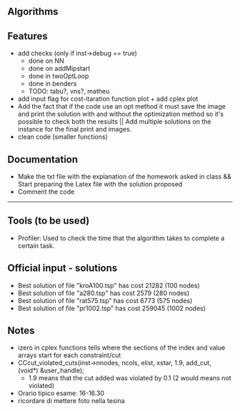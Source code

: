 ## Algorithms

## Features
- add checks (only if inst->debug == true)
    - done on NN
    - done on addMipstart
    - done in twoOptLoop
    - done in benders
    - TODO: tabu?, vns?, matheu
- add input flag for cost-itaration function plot + add cplex plot
- Add the fact that if the code use an opt method it must save the image and print the solution with and without the optimization method so it's possible to check both the results || Add multiple solutions on the instance for the final print and images.
- clean code (smaller functions)


## Documentation
- Make the txt file with the explanation of the homework asked in class && Start preparing the Latex file with the solution proposed
- Comment the code

---------------------------------------------------

## Tools (to be used)
- Profiler: Used to check the time that the algorithm takes to complete a certain task.


## Official input - solutions
- Best solution of file "kroA100.tsp" has cost 21282 (100 nodes)
- Best solution of file "a280.tsp" has cost 2579 (280 nodes)
- Best solution of file "rat575.tsp" has cost 6773 (575 nodes)
- Best solution of file "pr1002.tsp" has cost 259045 (1002 nodes)


## Notes
- izero in cplex functions tells where the sections of the index and value arrays start for each constraint/cut
- CCcut_violated_cuts(inst->nnodes, ncols, elist, xstar, 1.9, add_cut, (void*) &user_handle);
    - 1.9 means that the cut added was violated by 0.1 (2 would means not violated)
- Orario tipico esame: 16-16.30
- ricordare di mettere foto nella tesina